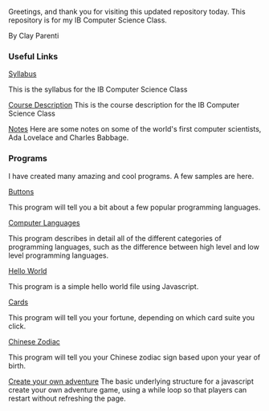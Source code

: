 Greetings, and thank you for visiting this updated repository today. 
This repository is for my IB Computer Science Class.

By Clay Parenti


### Useful Links

[Syllabus](https://parencla000.github.io/Technosynthesis-/IB-DP-CS-syllabus "Syllabus")

This is the syllabus for the IB Computer Science Class 

[Course Description](https://parencla000.github.io/Technosynthesis/IB-DP-CompSci "Course Description")
This is the course description for the IB Computer Science Class 

[Notes](https://parencla000.github.io/Technosynthesis/analyticenginenotes "Notes")
Here are some notes on some of the world's first computer scientists, Ada Lovelace and Charles Babbage. 

### Programs

I have created many amazing and cool programs. A few samples are here. 

[Buttons](https://parencla000.github.io/Technosynthesis/buttons.html)

This program will tell you a bit about a few popular programming languages. 

[Computer Languages](https://parencla000.github.io/Technosynthesis/computerlanguagesplus.html)

This program describes in detail all of the different categories of programming languages, such as the difference between high level and low level programming languages. 

[Hello World](https://parencla000.github.io/Technosynthesis/hello-world.html)

This program is a simple hello world file using Javascript. 

[Cards](https://parencla000.github.io/Technosynthesis/card "Cards")

This program will tell you your fortune, depending on which card suite you click. 

[Chinese Zodiac](https://parencla000.github.io/Technosynthesis/Chinese_Horoscope.html)

This program will tell you your Chinese zodiac sign based upon your year of birth. 

[Create your own adventure](https://parencla000.github.io/Technosynthesis/yeet.html)
The basic underlying structure for a javascript create your own adventure game, using a while loop so that players can restart without refreshing the page. 

